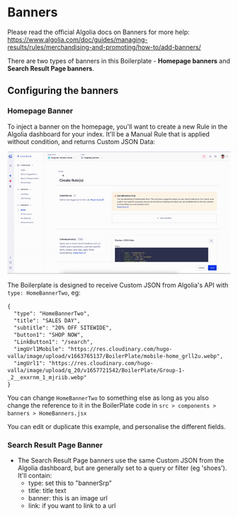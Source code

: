 # Banners

Please read the official Algolia docs on Banners for more help:
https://www.algolia.com/doc/guides/managing-results/rules/merchandising-and-promoting/how-to/add-banners/

There are two types of banners in this Boilerplate - **Homepage banners** and **Search Result Page banners**.

## Configuring the banners

### Homepage Banner

To inject a banner on the homepage, you'll want to create a new Rule in the Algolia dashboard for your index. It'll be a Manual Rule that is applied without condition, and returns Custom JSON Data:

![gif](../media/banner.gif)

The Boilerplate is designed to receive Custom JSON from Algolia's API with `type: HomeBannerTwo`, eg:

```
{
  "type": "HomeBannerTwo",
  "title": "SALES DAY",
  "subtitle": "20% OFF SITEWIDE",
  "button1": "SHOP NOW",
  "LinkButton1": "/search",
  "imgUrl1Mobile": "https://res.cloudinary.com/hugo-valla/image/upload/v1663765137/BoilerPlate/mobile-home_grll2u.webp",
  "imgUrl1": "https://res.cloudinary.com/hugo-valla/image/upload/q_20/v1657721542/BoilerPlate/Group-1-_2__exxrnm_1_mjriib.webp"
}
```

You can change `HomeBannerTwo` to something else as long as you also change the reference to it in the BoilerPlate code in `src > components > banners > HomeBanners.jsx`

You can edit or duplicate this example, and personalise the different fields.

### Search Result Page Banner

- The Search Result Page banners use the same Custom JSON from the Algolia dashboard, but are generally set to a query or filter (eg 'shoes'). It'll contain:
  - type: set this to "bannerSrp"
  - title: title text
  - banner: this is an image url
  - link: if you want to link to a url
